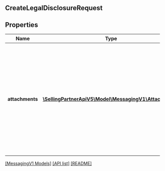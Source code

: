 ## CreateLegalDisclosureRequest

## Properties

Name | Type | Description | Notes
------------ | ------------- | ------------- | -------------
**attachments** | [**\SellingPartnerApiV5\Model\MessagingV1\Attachment[]**](Attachment.md) | Attachments to include in the message to the buyer. If any text is included in the attachment, the text must be written in the buyer's language of preference, which can be retrieved from the GetAttributes operation. | [optional]

[[MessagingV1 Models]](../) [[API list]](../../Api) [[README]](../../../README.md)
